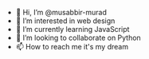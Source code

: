 - 👋 Hi, I’m @musabbir-murad
- 👀 I’m interested in web design
- 🌱 I’m currently learning JavaScript
- 💞️ I’m looking to collaborate on Python
- 📫 How to reach me it's my dream

<!---
musabbir-murad/musabbir-murad is a ✨ special ✨ repository because its `README.md` (this file) appears on your GitHub profile.
You can click the Preview link to take a look at your changes.
--->
